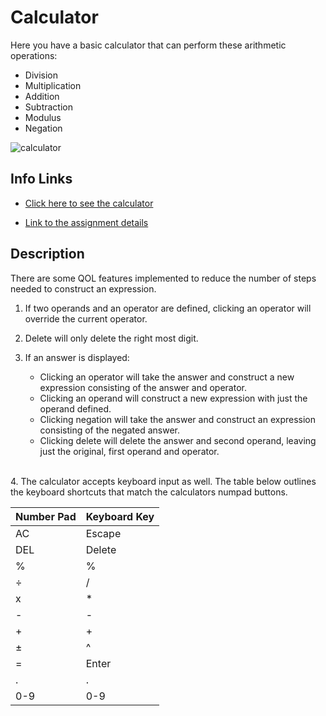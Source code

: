 # Calculator

Here you have a basic calculator that can perform these arithmetic operations:
* Division
* Multiplication
* Addition
* Subtraction
* Modulus
* Negation

![calculator](docs/calculator.png)

## Info Links

- [Click here to see the calculator](https://mohamedabdulle.github.io/calculator/)

- [Link to the assignment details](https://www.theodinproject.com/lessons/foundations-calculator)

## Description

There are some QOL features implemented to reduce the number of steps needed to construct an expression.

1. If two operands and an operator are defined, clicking an operator will override the current operator.

2. Delete will only delete the right most digit.

3. If an answer is displayed:
   * Clicking an operator will take the answer and construct a new expression consisting of the answer and operator.
   * Clicking an operand will construct a new expression with just the operand defined.
   * Clicking negation will take the answer and construct an expression consisting of the negated answer.
   * Clicking delete will delete the answer and second operand, leaving just the original, first operand and operator.  
<br>
4. The calculator accepts keyboard input as well. The table below outlines the keyboard shortcuts that match the calculators
numpad buttons.
<br>
<p align="center">

|**Number Pad**  |**Keyboard Key**  |
|----------------|------------------|
| AC             | Escape           |
| DEL            | Delete           |
| %              | %                |
| ÷              | /                |
| x              | *                |
| -              | -                |
| +              | +                |
| ±              | ^                |
| =              | Enter            |
| .              | .                |
| 0-9            | 0-9              |

</p>

